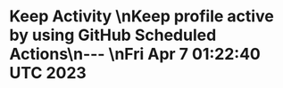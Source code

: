 # Keep Activity \nKeep profile active by using GitHub Scheduled Actions\n--- \nFri Apr 7 01:22:40 UTC 2023
